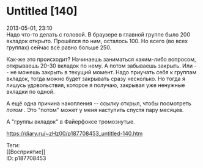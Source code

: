 Untitled [140]
===============

   
 2013-05-01, 23:10   
  Надо что-то делать с головой. В браузере в главной группе было 200 вкладок открыто. Прошёлся по ним, осталось 100. Но всего (во всех группах) сейчас всё равно больше 250.   
   
 Как-же это происходит? Начинаешь заниматься каким-либо вопросом, открываешь 20-30 вкладок по нему. А потом забываешь закрыть. Или -- не можешь закрыть в текущий момент. Надо приучать себя к группам вкладок, тогда можно будет закрывать сразу несколько. Но тогда я лишусь удовольствия, которое я получаю, закрывая уже ненужные вкладки по одной.   
   
 А ещё одна причина накопления -- ссылку открыл, чтобы посмотреть  *потом*  . Это "потом" может у меня наступить спустя пару месяцев.   
   
 А "группы вкладок" в Файерфоксе тромознутые.   
    
 <https://diary.ru/~zHz00/p187708453_untitled-140.htm>   
   
 Теги:   
 [[Восприятие]]   
 ID: p187708453